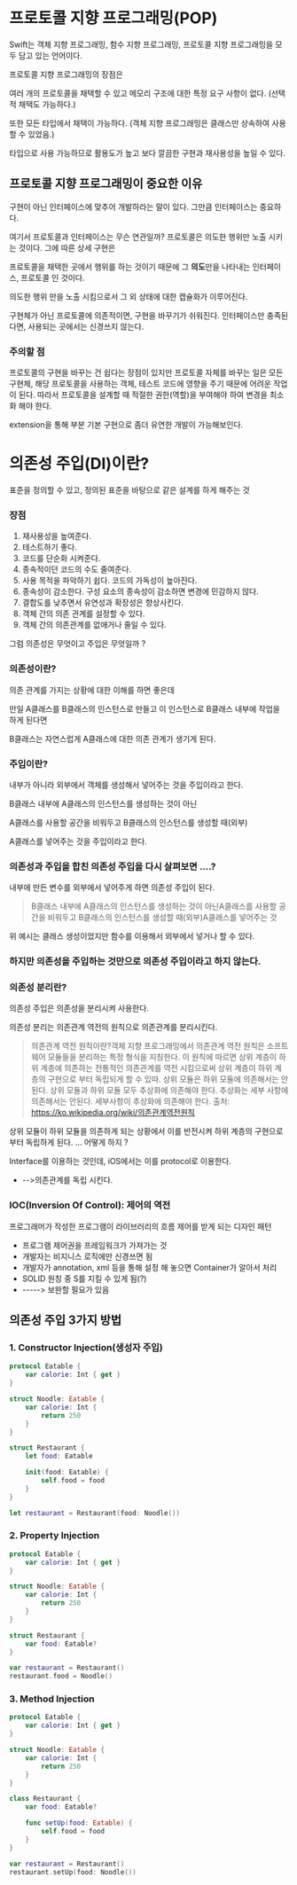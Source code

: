 # 프로토콜 지향 프로그래밍(POP)

Swift는 객체 지향 프로그래밍, 함수 지향 프로그래밍, 프로토콜 지향 프로그래밍을 모두 담고 있는 언어이다.

프로토콜 지향 프로그래밍의 장점은

여러 개의 프로토콜을 채택할 수 있고 메모리 구조에 대한 특정 요구 사항이 없다. (선택적 채택도 가능하다.)

또한 모든 타입에서 채택이 가능하다. (객체 지향 프로그래밍은 클래스만 상속하여 사용할 수 있었음.)

타입으로 사용 가능하므로 활용도가 높고 보다 깔끔한 구현과 재사용성을 높일 수 있다.

## **프로토콜 지향 프로그래밍이 중요한 이유**

구현이 아닌 인터페이스에 맞추어 개발하라는 말이 있다. 그만큼 인터페이스는 중요하다.

여기서 프로토콜과 인터페이스는 무슨 연관일까? 프로토콜은 의도한 행위만 노출 시키는 것이다. 그에 따른 상세 구현은

프로토콜을 채택한 곳에서 행위를 하는 것이기 때문에 그 **의도**만을 나타내는 인터페이스, 프로토콜 인 것이다.

의도한 행위 만을 노출 시킴으로서 그 외 상태에 대한 캡슐화가 이루어진다.

구현체가 아닌 프로토콜에 의존적이면, 구현을 바꾸기가 쉬워진다. 인터페이스만 충족된다면, 사용되는 곳에서는 신경쓰지 않는다.

### **주의할 점**

프로토콜의 구현을 바꾸는 건 쉽다는 장점이 있지만 프로토콜 자체를 바꾸는 일은 모든 구현체, 해당 프로토콜을 사용하는 객체, 테스트 코드에 영향을 주기 때문에 어려운 작업이 된다. 따라서 프로토콜을 설계할 때 적절한 권한(역할)을 부여해야 하여 변경을 최소화 해야 한다.

extension을 통해 부분 기본 구현으로 좀더 유연한 개발이 가능해보인다.



# **의존성 주입(DI)이란?**

표준을 정의할 수 있고, 정의된 표준을 바탕으로 같은 설계를 하게 해주는 것

### **장점**

1. 재사용성을 높여준다.
2. 테스트하기 좋다.
3. 코드를 단순화 시켜준다.
4. 종속적이던 코드의 수도 줄여준다.
5. 사용 목적을 파악하기 쉽다. 코드의 가독성이 높아진다.
6. 종속성이 감소한다. 구성 요소의 종속성이 감소하면 변경에 민감하지 않다.
7. 결합도를 낮추면서 유연성과 확장성은 향상사킨다.
8. 객체 간의 의존 관계를 설정할 수 있다.
9. 객체 간의 의존관계를 없애거나 줄일 수 있다.

그럼 의존성은 무엇이고 주입은 무엇일까 ?

### **의존성이란?**

의존 관계를 가지는 상황에 대한 이해를 하면 좋은데

만일 A클래스를 B클래스의 인스턴스로 만들고 이 인스턴스로 B클래스 내부에 작업을 하게 된다면

B클래스는 자연스럽게 A클래스에 대한 의존 관계가 생기게 된다.

### **주입이란?**

내부가 아니라 외부에서 객체를 생성해서 넣어주는 것을 주입이라고 한다.

B클래스 내부에 A클래스의 인스턴스를 생성하는 것이 아닌

A클래스를 사용할 공간을 비워두고 B클래스의 인스턴스를 생성할 때(외부)

A클래스를 넣어주는 것을 주입이라고 한다.

### **의존성과 주입을 합친 의존성 주입을 다시 살펴보면 ....?**

내부에 만든 변수를 외부에서 넣어주게 하면 의존성 주입이 된다.

> B클래스 내부에 A클래스의 인스턴스를 생성하는 것이 아닌A클래스를 사용할 공간을 비워두고 B클래스의 인스턴스를 생성할 때(외부)A클래스를 넣어주는 것

위 예시는 클래스 생성이었지만 함수를 이용해서 외부에서 넣거나 할 수 있다.

### **하지만 의존성을 주입하는 것만으로 의존성 주입이라고 하지 않는다.**

### **의존성 분리란?**

의존성 주입은 의존성을 분리시켜 사용한다.

의존성 분리는 의존관계 역전의 원칙으로 의존관계를 분리시킨다.

> 의존관계 역전 원칙이란?객체 지향 프로그래밍에서 의존관계 역전 원칙은 소프트웨어 모듈들을 분리하는 특정 형식을 지칭한다. 이 원칙에 따르면 상위 계층이 하위 계층에 의존하는 전통적인 의존관계를 역전 시킴으로써 상위 계층이 하위 계층의 구현으로 부터 독립되게 할 수 있따. 상위 모듈은 하위 모듈에 의존해서는 안된다. 상위 모듈과 하위 모듈 모두 추상화에 의존해야 한다. 추상화는 세부 사항에 의존해서는 안된다. 세부사항이 추상화에 의존해야 한다. 출처: https://ko.wikipedia.org/wiki/의존관계역전원칙

상위 모듈이 하위 모듈을 의존하게 되는 상황에서 이를 반전시켜 하위 계층의 구현으로 부터 독립하게 된다. ... 어떻게 하지 ?

Interface를 이용하는 것인데, iOS에서는 이를 protocol로 이용한다.

- -->의존관계를 독립 시킨다.

### **IOC(Inversion Of Control): 제어의 역전**

프로그래머가 작성한 프로그램이 라이브러리의 흐름 제어를 받게 되는 디자인 패턴

- 프로그램 제어권을 프레임워크가 가져가는 것
- 개발자는 비지니스 로직에만 신경쓰면 됨
- 개발자가 annotation, xml 등을 통해 설정 해 놓으면 Container가 알아서 처리
- SOLID 원칭 중 S를 지킬 수 있게 됨(?)
- -----> 보완할 필요가 있음

## **의존성 주입 3가지 방법**

### **1. Constructor Injection(생성자 주입)**

```swift
protocol Eatable {
    var calorie: Int { get }
}

struct Noodle: Eatable {
    var calorie: Int {
        return 250
    }
}

struct Restaurant {
    let food: Eatable

    init(food: Eatable) {
        self.food = food
    }
}

let restaurant = Restaurant(food: Noodle())
```

### **2. Property Injection**

```swift
protocol Eatable {
    var calorie: Int { get }
}

struct Noodle: Eatable {
    var calorie: Int {
        return 250
    }
}

struct Restaurant {
    var food: Eatable?
}

var restaurant = Restaurant()
restaurant.food = Noodle()
```

### **3. Method Injection**

```swift
protocol Eatable {
    var calorie: Int { get }
}

struct Noodle: Eatable {
    var calorie: Int {
        return 250
    }
}

class Restaurant {
    var food: Eatable?

    func setUp(food: Eatable) {
        self.food = food
    }
}

var restaurant = Restaurant()
restaurant.setUp(food: Noodle())
```

